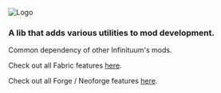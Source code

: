 ![Logo](https://cdn.modrinth.com/data/Z7Z0JsCA/images/a5c4985a12380dabea58a37860cc6f62961fe845.png)

### **A lib that adds various utilities to mod development.**

Common dependency of other Infinituum's mods.

Check out all Fabric features [here](https://github.com/Infinituum17/VoidLib/wiki#fabric).

Check out all Forge / Neoforge features [here](https://github.com/Infinituum17/VoidLib/wiki#forge).